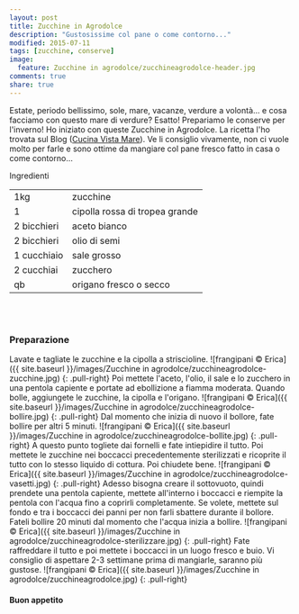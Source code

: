 ```yaml
---
layout: post
title: Zucchine in Agrodolce
description: "Gustosissime col pane o come contorno..."
modified: 2015-07-11
tags: [zucchine, conserve]
image:
  feature: Zucchine in agrodolce/zucchineagrodolce-header.jpg
comments: true
share: true
---
```


Estate, periodo bellissimo, sole, mare, vacanze, verdure a volontà... e cosa facciamo con questo mare di verdure? Esatto! Prepariamo le conserve per l'inverno! Ho iniziato con queste Zucchine in Agrodolce. La ricetta l'ho trovata sul Blog (<a href="http://blog.giallozafferano.it/cucinavistamare/zucchine-in-agrodolce/" target="_blank">Cucina Vista Mare</a>). Ve li consiglio vivamente, non ci vuole molto per farle e sono ottime da mangiare col pane fresco fatto in casa o come contorno...


<div class="ingredients">
  <div class="ingredients-title">Ingredienti</div>
  <table>
    <tbody>
      <tr>
        <td>1kg</td>
        <td>zucchine</td>
      </tr>
      <tr>
        <td>1</td>
        <td>cipolla rossa di tropea grande</td>
      </tr>
      <tr>
        <td>2 bicchieri</td>
        <td>aceto bianco</td>
      </tr>
      <tr>
        <td>2 bicchieri</td>
        <td>olio di semi</td>
      </tr>
      <tr>
        <td>1 cucchiaio</td>
        <td>sale grosso</td>
      </tr>
      <tr>
        <td>2 cucchiai</td>
        <td>zucchero</td>
      </tr>
      <tr>
        <td>qb</td>
        <td>origano fresco o secco</td>
      </tr>
    </tbody>
  </table>
  <br></br>
</div>


<h3>
  <font color="grey">
    <i class="icon-cogs"></i>
  </font> Preparazione
</h3>

Lavate e tagliate le zucchine e la cipolla a striscioline.
![frangipani © Erica]({{ site.baseurl }}/images/Zucchine in agrodolce/zucchineagrodolce-zucchine.jpg)
{: .pull-right}
Poi mettete l'aceto, l'olio, il sale e lo zucchero in una pentola capiente e portate ad ebollizione a fiamma moderata. Quando bolle, aggiungete le zucchine, la cipolla e l'origano.
![frangipani © Erica]({{ site.baseurl }}/images/Zucchine in agrodolce/zucchineagrodolce-bollire.jpg)
{: .pull-right}
Dal momento che inizia di nuovo il bollore, fate bollire per altri 5 minuti.
![frangipani © Erica]({{ site.baseurl }}/images/Zucchine in agrodolce/zucchineagrodolce-bollite.jpg)
{: .pull-right}
A questo punto togliete dai fornelli e fate intiepidire il tutto. Poi mettete le zucchine nei boccacci precedentemente sterilizzati e ricoprite il tutto con lo stesso liquido di cottura. Poi chiudete bene.
![frangipani © Erica]({{ site.baseurl }}/images/Zucchine in agrodolce/zucchineagrodolce-vasetti.jpg)
{: .pull-right}
Adesso bisogna creare il sottovuoto, quindi prendete una pentola capiente, mettete all'interno i boccacci e riempite la pentola con l'acqua fino a coprirli completamente. Se volete, mettete sul fondo e tra i boccacci dei panni per non farli sbattere durante il bollore. Fateli bollire 20 minuti dal momento che l'acqua inizia a bollire.
![frangipani © Erica]({{ site.baseurl }}/images/Zucchine in agrodolce/zucchineagrodolce-sterilizzare.jpg)
{: .pull-right}
Fate raffreddare il tutto e poi mettete i boccacci in un luogo fresco e buio. Vi consiglio di aspettare 2-3 settimane prima di mangiarle, saranno più gustose.
![frangipani © Erica]({{ site.baseurl }}/images/Zucchine in agrodolce/zucchineagrodolce.jpg)
{: .pull-right}

<h4>Buon appetito
  <font color="red">
    <i class="icon-smile"></i>
  </font>
</h4>
